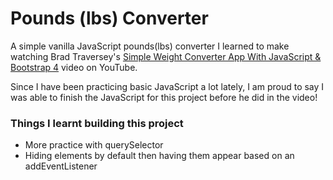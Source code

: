 # Pounds (lbs) Converter
A simple vanilla JavaScript pounds(lbs) converter I learned to make watching Brad Traversey's [Simple Weight Converter App With JavaScript & Bootstrap 4](https://www.youtube.com/watch?v=7l-ZAuU8TXc&list=PLillGF-RfqbbnEGy3ROiLWk7JMCuSyQtX&index=9&t=0s) video on YouTube.

Since I have been practicing basic JavaScript a lot lately, I am proud to say I was able to finish the JavaScript for this project before he did in the video! 

### Things I learnt building this project
- More practice with querySelector
- Hiding elements by default then having them appear based on an addEventListener 